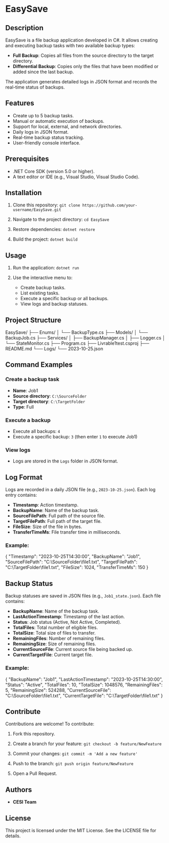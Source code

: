 # EasySave

## Description

EasySave is a file backup application developed in C#. It allows creating and executing backup tasks with two available backup types:

- **Full Backup**: Copies all files from the source directory to the target directory.
- **Differential Backup**: Copies only the files that have been modified or added since the last backup.

The application generates detailed logs in JSON format and records the real-time status of backups.

## Features

- Create up to 5 backup tasks.
- Manual or automatic execution of backups.
- Support for local, external, and network directories.
- Daily logs in JSON format.
- Real-time backup status tracking.
- User-friendly console interface.

## Prerequisites

- .NET Core SDK (version 5.0 or higher).
- A text editor or IDE (e.g., Visual Studio, Visual Studio Code).

## Installation

1. Clone this repository:
   `git clone https://github.com/your-username/EasySave.git`

2. Navigate to the project directory:
   `cd EasySave`

3. Restore dependencies:
   `dotnet restore`

4. Build the project:
   `dotnet build`

## Usage

1. Run the application:
   `dotnet run`

2. Use the interactive menu to:
   - Create backup tasks.
   - List existing tasks.
   - Execute a specific backup or all backups.
   - View logs and backup statuses.

## Project Structure

EasySave/
├── Enums/
│   └── BackupType.cs
├── Models/
│   └── BackupJob.cs
├── Services/
│   ├── BackupManager.cs
│   ├── Logger.cs
│   └── StateMonitor.cs
├── Program.cs
├── Livrable1test.csproj
├── README.md
└── Logs/
    └── 2023-10-25.json

## Command Examples

### Create a backup task
- **Name**: Job1  
- **Source directory**: `C:\SourceFolder`  
- **Target directory**: `C:\TargetFolder`  
- **Type**: Full  

### Execute a backup
- Execute all backups: `4`  
- Execute a specific backup: `3` (then enter `1` to execute Job1)  

### View logs
- Logs are stored in the `Logs` folder in JSON format.

## Log Format

Logs are recorded in a daily JSON file (e.g., `2023-10-25.json`). Each log entry contains:

- **Timestamp**: Action timestamp.
- **BackupName**: Name of the backup task.
- **SourceFilePath**: Full path of the source file.
- **TargetFilePath**: Full path of the target file.
- **FileSize**: Size of the file in bytes.
- **TransferTimeMs**: File transfer time in milliseconds.

### Example:
{
  "Timestamp": "2023-10-25T14:30:00",
  "BackupName": "Job1",
  "SourceFilePath": "C:\\SourceFolder\\file1.txt",
  "TargetFilePath": "C:\\TargetFolder\\file1.txt",
  "FileSize": 1024,
  "TransferTimeMs": 150
}

## Backup Status

Backup statuses are saved in JSON files (e.g., `Job1_state.json`). Each file contains:

- **BackupName**: Name of the backup task.
- **LastActionTimestamp**: Timestamp of the last action.
- **Status**: Job status (Active, Not Active, Completed).
- **TotalFiles**: Total number of eligible files.
- **TotalSize**: Total size of files to transfer.
- **RemainingFiles**: Number of remaining files.
- **RemainingSize**: Size of remaining files.
- **CurrentSourceFile**: Current source file being backed up.
- **CurrentTargetFile**: Current target file.

### Example:
{
  "BackupName": "Job1",
  "LastActionTimestamp": "2023-10-25T14:30:00",
  "Status": "Active",
  "TotalFiles": 10,
  "TotalSize": 1048576,
  "RemainingFiles": 5,
  "RemainingSize": 524288,
  "CurrentSourceFile": "C:\\SourceFolder\\file1.txt",
  "CurrentTargetFile": "C:\\TargetFolder\\file1.txt"
}

## Contribute

Contributions are welcome! To contribute:

1. Fork this repository.
2. Create a branch for your feature:
   `git checkout -b feature/NewFeature`

3. Commit your changes:
   `git commit -m 'Add a new feature'`

4. Push to the branch:
   `git push origin feature/NewFeature`

5. Open a Pull Request.

## Authors

- **CESI Team**

## License

This project is licensed under the MIT License. See the LICENSE file for details.
